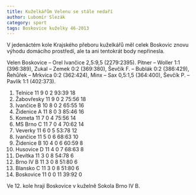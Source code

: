 ```yaml
---
title: Kuželkářům Velenu se stále nedaří
author: Lubomír Slezák
category: sport
tags: Boskovice kuželky 46-2013
---
```


V jedenáctém kole Krajského přeboru kuželkářů měl celek Boskovic znovu výhodu domácího prostředí, ale ta ani tentokrát body nepřinesla.

Velen Boskovice – Orel Ivančice 2,5:9,5 (2279:2395). Pitner – Woller 1:1 (396:389), Zukal – Zemek 0:2 (369:380), Ševčík F. – Bublák 0:2 (386:429), Řehůřek – Mrkvica 0:2 (362:424), Minx – Sax 0,5:1,5 (364:400), Ševčík P. – Pavlík 1:1 (402:373). 

1. Telnice 11 9 0 2 93:39 18 
2. Žabovřesky 11 9 0 2 75:56 18 
3. Ivančice B 10 8 0 2 65:55 16 
4. Židenice A 11 8 0 3 85:46 16 
5. Kometa 11 7 0 4 75:56 14 
6. MS Brno C 11 7 0 4 70:62 14 
7. Veverky 11 6 0 5 53:78 12 
8. Ivančice 11 5 0 6 68:63 10 
9. Židenice B 10 4 0 6 60:59 8 
10. Husovice D 11 4 0 7 68:63 8 
11. Devítka 11 3 0 8 54:78 6 
12. Brno IV B 11 3 0 8 51:80 6 
13. Blansko C 11 3 0 8 51:80 6 
14. Boskovice 11 0 0 11 39:92 0 

Ve 12. kole hrají Boskovice v kuželně Sokola Brno IV B.